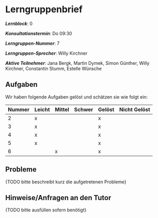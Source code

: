 # Lerngruppenbrief

***Lernblock***: 0

***Konsultationstermin***: Do 09:30

***Lerngruppen-Nummer***: 7

***Lerngruppen-Sprecher***: Willy Kirchner

***Aktive Teilnehmer***: Jana Bergk, Martin Dymek, Simon Günther, Willy Kirchner, Constantin Stumm, Estelle Wünsche

## Aufgaben

Wir haben folgende Aufgaben gelöst und schätzen sie wie folgt ein:

|Nummer |Leicht |Mittel |Schwer |Gelöst |Nicht Gelöst |
|-------|-------|-------|-------|-------|-------------|
|   2   |x      |       |       |x      |             |
|   3   |x      |       |       |x      |             |
|   4   |x      |       |       |x      |             |
|   5   |x      |       |       |x      |             |
|   6   |       |x      |       |x      |             |

## Probleme

{TODO bitte beschreibt kurz die aufgetretenen Probleme}

## Hinweise/Anfragen an den Tutor

{TODO bitte ausfüllen sofern benötigt}
